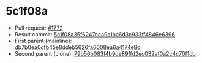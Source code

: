# 5c1f08a
- Pull request: [#1772](https://github.com/MarlinFirmware/Marlin/pull/1772)
- Result commit: [5c1f08a35f6247cca9a1ba6d3c933ff4846e6396](https://github.com/MarlinFirmware/Marlin/commit/5c1f08a35f6247cca9a1ba6d3c933ff4846e6396)
- First parent (mainline): [db7b0ea0cfb45e8ddeb5626fa6008ea6a4174e8d](https://github.com/MarlinFirmware/Marlin/commit/db7b0ea0cfb45e8ddeb5626fa6008ea6a4174e8d)
- Second parent (clone): [79b56b083f4b9de89ffd2ec032af0a2c4c70f1cb](https://github.com/MarlinFirmware/Marlin/commit/79b56b083f4b9de89ffd2ec032af0a2c4c70f1cb)
